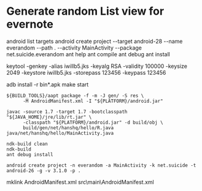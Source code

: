 # Generate random List view for evernote

android list targets
android create project --target android-28 --name everandom --path . --activity MainActivity --package net.suicide.everandom
ant help
ant compile
ant debug
ant install

keytool -genkey -alias iwillb5.jks -keyalg RSA -validity 100000 -keysize 2049 -keystore iwillb5.jks -storepass 123456 -keypass 123456

adb install -r bin\*.apk
make start

```
${BUILD_TOOLS}/aapt package -f -m -J gen/ -S res \
      -M AndroidManifest.xml -I "${PLATFORM}/android.jar"

javac -source 1.7 -target 1.7 -bootclasspath "${JAVA_HOME}/jre/lib/rt.jar" \
      -classpath "${PLATFORM}/android.jar" -d build/obj \
      build/gen/net/hanshq/hello/R.java java/net/hanshq/hello/MainActivity.java

ndk-build clean
ndk-build
ant debug install

android create project -n everandom -a MainActivity -k net.suicide -t android-26 -g -v 3.1.0 -p .
```
mklink AndroidManifest.xml src\main\AndroidManifest.xml

